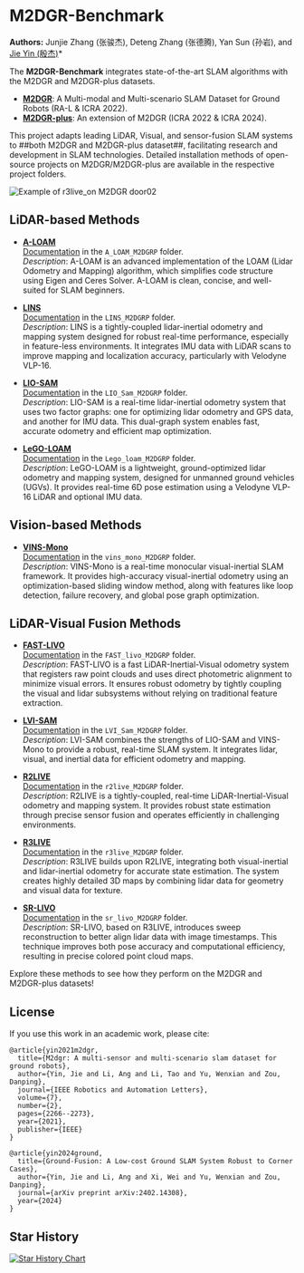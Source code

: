 

# M2DGR-Benchmark

**Authors:** Junjie Zhang (张骏杰), Deteng Zhang (张德腾), Yan Sun (孙岩), and [Jie Yin (殷杰)](https://sjtuyinjie.github.io/)*



The **M2DGR-Benchmark** integrates state-of-the-art SLAM algorithms with the M2DGR and M2DGR-plus datasets. 

- [**M2DGR**](https://github.com/SJTU-ViSYS/M2DGR): A Multi-modal and Multi-scenario SLAM Dataset for Ground Robots (RA-L & ICRA 2022).
- [**M2DGR-plus**](https://github.com/SJTU-ViSYS/M2DGR-plus): An extension of M2DGR (ICRA 2022 & ICRA 2024).

This project adapts leading LiDAR, Visual, and sensor-fusion SLAM systems to ##both M2DGR and M2DGR-plus dataset##, facilitating research and development in SLAM technologies. Detailed installation methods of open-source projects on M2DGR/M2DGR-plus are available in the respective project folders.

![Example of r3live_on M2DGR door02](https://github.com/sjtuyinjie/M2DGR-Benchmark/blob/main/r3live_M2DGRP/image/Peek%202024-10-17%2022-30.gif)

## LiDAR-based Methods

- [**A-LOAM**](https://github.com/HKUST-Aerial-Robotics/A-LOAM)  
  [Documentation](https://github.com/sjtuyinjie/M2DGR-Benchmark/blob/main/A_LOAM_M2DGRP) in the `A_LOAM_M2DGRP` folder.  
  *Description*: A-LOAM is an advanced implementation of the LOAM (Lidar Odometry and Mapping) algorithm, which simplifies code structure using Eigen and Ceres Solver. A-LOAM is clean, concise, and well-suited for SLAM beginners.

- [**LINS**](https://github.com/ChaoqinRobotics/LINS---LiDAR-inertial-SLAM)  
  [Documentation](https://github.com/sjtuyinjie/M2DGR-Benchmark/blob/main/LINS_M2DGRP) in the `LINS_M2DGRP` folder.  
  *Description*: LINS is a tightly-coupled lidar-inertial odometry and mapping system designed for robust real-time performance, especially in feature-less environments. It integrates IMU data with LiDAR scans to improve mapping and localization accuracy, particularly with Velodyne VLP-16.

- [**LIO-SAM**](https://github.com/TixiaoShan/LIO-SAM)  
  [Documentation](https://github.com/sjtuyinjie/M2DGR-Benchmark/blob/main/LIO_Sam_M2DGRP) in the `LIO_Sam_M2DGRP` folder.  
  *Description*: LIO-SAM is a real-time lidar-inertial odometry system that uses two factor graphs: one for optimizing lidar odometry and GPS data, and another for IMU data. This dual-graph system enables fast, accurate odometry and efficient map optimization.

- [**LeGO-LOAM**](https://github.com/RobustFieldAutonomyLab/LeGO-LOAM)  
  [Documentation](https://github.com/sjtuyinjie/M2DGR-Benchmark/blob/main/Lego_loam_M2DGRP) in the `Lego_loam_M2DGRP` folder.  
  *Description*: LeGO-LOAM is a lightweight, ground-optimized lidar odometry and mapping system, designed for unmanned ground vehicles (UGVs). It provides real-time 6D pose estimation using a Velodyne VLP-16 LiDAR and optional IMU data.



## Vision-based Methods

- [**VINS-Mono**](https://github.com/HKUST-Aerial-Robotics/VINS-Mono)  
  [Documentation](https://github.com/sjtuyinjie/M2DGR-Benchmark/blob/main/vins_mono_M2DGRP) in the `vins_mono_M2DGRP` folder.  
  *Description*: VINS-Mono is a real-time monocular visual-inertial SLAM framework. It provides high-accuracy visual-inertial odometry using an optimization-based sliding window method, along with features like loop detection, failure recovery, and global pose graph optimization.


## LiDAR-Visual Fusion Methods

- [**FAST-LIVO**](https://github.com/hku-mars/FAST-LIVO)  
  [Documentation](https://github.com/sjtuyinjie/M2DGR-Benchmark/blob/main/FAST_livo_M2DGRP) in the `FAST_livo_M2DGRP` folder.  
  *Description*: FAST-LIVO is a fast LiDAR-Inertial-Visual odometry system that registers raw point clouds and uses direct photometric alignment to minimize visual errors. It ensures robust odometry by tightly coupling the visual and lidar subsystems without relying on traditional feature extraction.

- [**LVI-SAM**](https://github.com/TixiaoShan/LVI-SAM)  
  [Documentation](https://github.com/sjtuyinjie/M2DGR-Benchmark/blob/main/LVI_Sam_M2DGRP) in the `LVI_Sam_M2DGRP` folder.  
  *Description*: LVI-SAM combines the strengths of LIO-SAM and VINS-Mono to provide a robust, real-time SLAM system. It integrates lidar, visual, and inertial data for efficient odometry and mapping.

- [**R2LIVE**](https://github.com/hku-mars/r2live)  
  [Documentation](https://github.com/sjtuyinjie/M2DGR-Benchmark/blob/main/r2live_M2DGRP) in the `r2live_M2DGRP` folder.  
  *Description*: R2LIVE is a tightly-coupled, real-time LiDAR-Inertial-Visual odometry and mapping system. It provides robust state estimation through precise sensor fusion and operates efficiently in challenging environments.

- [**R3LIVE**](https://github.com/hku-mars/r3live)  
  [Documentation](https://github.com/sjtuyinjie/M2DGR-Benchmark/blob/main/r3live_M2DGRP) in the `r3live_M2DGRP` folder.  
  *Description*: R3LIVE builds upon R2LIVE, integrating both visual-inertial and lidar-inertial odometry for accurate state estimation. The system creates highly detailed 3D maps by combining lidar data for geometry and visual data for texture.

- [**SR-LIVO**](https://github.com/ZikangYuan/sr_livo)  
  [Documentation](https://github.com/sjtuyinjie/M2DGR-Benchmark/blob/main/sr_livo_M2DGRP) in the `sr_livo_M2DGRP` folder.  
  *Description*: SR-LIVO, based on R3LIVE, introduces sweep reconstruction to better align lidar data with image timestamps. This technique improves both pose accuracy and computational efficiency, resulting in precise colored point cloud maps.



Explore these methods to see how they perform on the M2DGR and M2DGR-plus datasets!



## License

If you use this work in an academic work, please cite:
~~~
@article{yin2021m2dgr,
  title={M2dgr: A multi-sensor and multi-scenario slam dataset for ground robots},
  author={Yin, Jie and Li, Ang and Li, Tao and Yu, Wenxian and Zou, Danping},
  journal={IEEE Robotics and Automation Letters},
  volume={7},
  number={2},
  pages={2266--2273},
  year={2021},
  publisher={IEEE}
}

@article{yin2024ground,
  title={Ground-Fusion: A Low-cost Ground SLAM System Robust to Corner Cases},
  author={Yin, Jie and Li, Ang and Xi, Wei and Yu, Wenxian and Zou, Danping},
  journal={arXiv preprint arXiv:2402.14308},
  year={2024}
}
~~~


## Star History

[![Star History Chart](https://api.star-history.com/svg?repos=sjtuyinjie/M2DGR-Benchmark&type=Timeline)](https://star-history.com/#Ashutosh00710/github-readme-activity-graph&Timeline)


